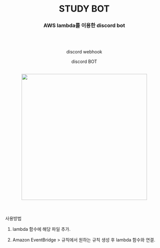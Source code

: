 <div align=center>

# STUDY BOT

### AWS lambda를 이용한 discord bot

<br/>

<br/>

discord webhook

discord BOT

<br/>

<image src="https://github.com/user-attachments/assets/916a459d-49aa-47ad-afbc-350adefa00d9" width="400"/>

<br/>

<br/>

</div>

<br/>

사용방법

1. lambda 함수에 해당 파일 추가.

2. Amazon EventBridge > 규칙에서 원하는 규칙 생성 후 lambda 함수와 연결.
